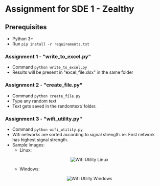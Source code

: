 # Assignment for SDE 1 - Zealthy

## Prerequisites
- Python 3+
- Run `pip install -r requirements.txt`

### Assignment 1 - "write_to_excel.py"
- Command `python write_to_excel.py`
- Results will be present in "excel_file.xlsx" in the same folder

### Assignment 2 - "create_file.py"
- Command `python create_file.py`
- Type any random text
- Text gets saved in the randomtext/ folder.

### Assignment 3 - "wifi_utility.py"

- Command `python wifi_utility.py`
- Wifi networks are sorted according to signal strength. ie. First network has highest signal strength.
- Sample Images:
  - Linux:
    <p align="center">
      <img src="https://user-images.githubusercontent.com/19998416/121717662-0e47f480-caff-11eb-97af-134694d1d960.png" alt="Wifi Utility Linux" />
    </p>
  - Windows:
    <p align="center">
      <img src="https://user-images.githubusercontent.com/19998416/121718287-c70e3380-caff-11eb-82bd-bc4869e6562d.png" alt="Wifi Utility Windows" />
    </p>

